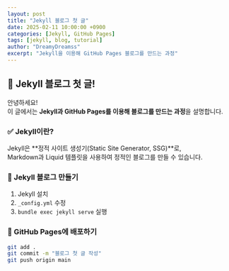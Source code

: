 ```yaml
---
layout: post
title: "Jekyll 블로그 첫 글"
date: 2025-02-11 10:00:00 +0900
categories: [Jekyll, GitHub Pages]
tags: [jekyll, blog, tutorial]
author: "DreamyDreamss"
excerpt: "Jekyll을 이용해 GitHub Pages 블로그를 만드는 과정"
---
```


## 🎉 Jekyll 블로그 첫 글!

안녕하세요!  
이 글에서는 **Jekyll과 GitHub Pages를 이용해 블로그를 만드는 과정**을 설명합니다.

### ✅ Jekyll이란?
Jekyll은 **정적 사이트 생성기(Static Site Generator, SSG)**로,  
Markdown과 Liquid 템플릿을 사용하여 정적인 블로그를 만들 수 있습니다.

### 📌 Jekyll 블로그 만들기
1. Jekyll 설치
2. `_config.yml` 수정
3. `bundle exec jekyll serve` 실행

### 🚀 GitHub Pages에 배포하기
```sh
git add .
git commit -m "블로그 첫 글 작성"
git push origin main
